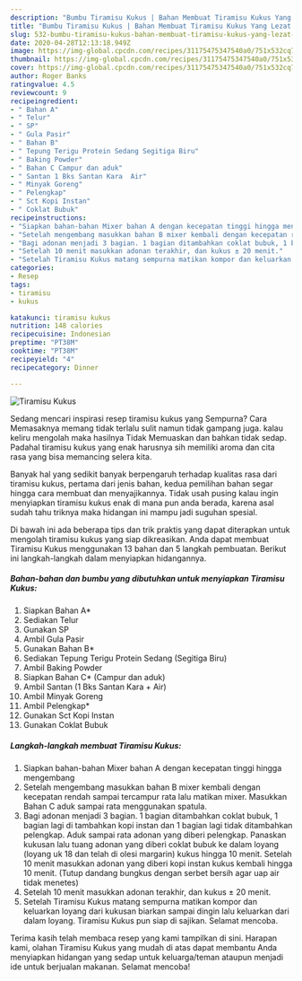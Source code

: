 ```yaml
---
description: "Bumbu Tiramisu Kukus | Bahan Membuat Tiramisu Kukus Yang Lezat Sekali"
title: "Bumbu Tiramisu Kukus | Bahan Membuat Tiramisu Kukus Yang Lezat Sekali"
slug: 532-bumbu-tiramisu-kukus-bahan-membuat-tiramisu-kukus-yang-lezat-sekali
date: 2020-04-28T12:13:18.949Z
image: https://img-global.cpcdn.com/recipes/31175475347540a0/751x532cq70/tiramisu-kukus-foto-resep-utama.jpg
thumbnail: https://img-global.cpcdn.com/recipes/31175475347540a0/751x532cq70/tiramisu-kukus-foto-resep-utama.jpg
cover: https://img-global.cpcdn.com/recipes/31175475347540a0/751x532cq70/tiramisu-kukus-foto-resep-utama.jpg
author: Roger Banks
ratingvalue: 4.5
reviewcount: 9
recipeingredient:
- " Bahan A"
- " Telur"
- " SP"
- " Gula Pasir"
- " Bahan B"
- " Tepung Terigu Protein Sedang Segitiga Biru"
- " Baking Powder"
- " Bahan C Campur dan aduk"
- " Santan 1 Bks Santan Kara  Air"
- " Minyak Goreng"
- " Pelengkap"
- " Sct Kopi Instan"
- " Coklat Bubuk"
recipeinstructions:
- "Siapkan bahan-bahan Mixer bahan A dengan kecepatan tinggi hingga mengembang"
- "Setelah mengembang masukkan bahan B mixer kembali dengan kecepatan rendah sampai tercampur rata lalu matikan mixer. Masukkan Bahan C aduk sampai rata menggunakan spatula."
- "Bagi adonan menjadi 3 bagian. 1 bagian ditambahkan coklat bubuk, 1 bagian lagi di tambahkan kopi instan dan 1 bagian lagi tidak ditambahkan pelengkap. Aduk sampai rata adonan yang diberi pelengkap. Panaskan kukusan lalu tuang adonan yang diberi coklat bubuk ke dalam loyang (loyang uk 18 dan telah di olesi margarin) kukus hingga 10 menit. Setelah 10 menit masukkan adonan yang diberi kopi instan kukus kembali hingga 10 menit. (Tutup dandang bungkus dengan serbet bersih agar uap air tidak menetes)"
- "Setelah 10 menit masukkan adonan terakhir, dan kukus ± 20 menit."
- "Setelah Tiramisu Kukus matang sempurna matikan kompor dan keluarkan loyang dari kukusan biarkan sampai dingin lalu keluarkan dari dalam loyang. Tiramisu Kukus pun siap di sajikan. Selamat mencoba."
categories:
- Resep
tags:
- tiramisu
- kukus

katakunci: tiramisu kukus 
nutrition: 148 calories
recipecuisine: Indonesian
preptime: "PT38M"
cooktime: "PT38M"
recipeyield: "4"
recipecategory: Dinner

---
```



![Tiramisu Kukus](https://img-global.cpcdn.com/recipes/31175475347540a0/751x532cq70/tiramisu-kukus-foto-resep-utama.jpg)

Sedang mencari inspirasi resep tiramisu kukus yang Sempurna? Cara Memasaknya memang tidak terlalu sulit namun tidak gampang juga. kalau keliru mengolah maka hasilnya Tidak Memuaskan dan bahkan tidak sedap. Padahal tiramisu kukus yang enak harusnya sih memiliki aroma dan cita rasa yang bisa memancing selera kita.



Banyak hal yang sedikit banyak berpengaruh terhadap kualitas rasa dari tiramisu kukus, pertama dari jenis bahan, kedua pemilihan bahan segar hingga cara membuat dan menyajikannya. Tidak usah pusing kalau ingin menyiapkan tiramisu kukus enak di mana pun anda berada, karena asal sudah tahu triknya maka hidangan ini mampu jadi suguhan spesial.


Di bawah ini ada beberapa tips dan trik praktis yang dapat diterapkan untuk mengolah tiramisu kukus yang siap dikreasikan. Anda dapat membuat Tiramisu Kukus menggunakan 13 bahan dan 5 langkah pembuatan. Berikut ini langkah-langkah dalam menyiapkan hidangannya.

<!--inarticleads1-->

##### Bahan-bahan dan bumbu yang dibutuhkan untuk menyiapkan Tiramisu Kukus:

1. Siapkan  Bahan A*
1. Sediakan  Telur
1. Gunakan  SP
1. Ambil  Gula Pasir
1. Gunakan  Bahan B*
1. Sediakan  Tepung Terigu Protein Sedang (Segitiga Biru)
1. Ambil  Baking Powder
1. Siapkan  Bahan C* (Campur dan aduk)
1. Ambil  Santan (1 Bks Santan Kara + Air)
1. Ambil  Minyak Goreng
1. Ambil  Pelengkap*
1. Gunakan  Sct Kopi Instan
1. Gunakan  Coklat Bubuk




<!--inarticleads2-->

##### Langkah-langkah membuat Tiramisu Kukus:

1. Siapkan bahan-bahan Mixer bahan A dengan kecepatan tinggi hingga mengembang
1. Setelah mengembang masukkan bahan B mixer kembali dengan kecepatan rendah sampai tercampur rata lalu matikan mixer. Masukkan Bahan C aduk sampai rata menggunakan spatula.
1. Bagi adonan menjadi 3 bagian. 1 bagian ditambahkan coklat bubuk, 1 bagian lagi di tambahkan kopi instan dan 1 bagian lagi tidak ditambahkan pelengkap. Aduk sampai rata adonan yang diberi pelengkap. Panaskan kukusan lalu tuang adonan yang diberi coklat bubuk ke dalam loyang (loyang uk 18 dan telah di olesi margarin) kukus hingga 10 menit. Setelah 10 menit masukkan adonan yang diberi kopi instan kukus kembali hingga 10 menit. (Tutup dandang bungkus dengan serbet bersih agar uap air tidak menetes)
1. Setelah 10 menit masukkan adonan terakhir, dan kukus ± 20 menit.
1. Setelah Tiramisu Kukus matang sempurna matikan kompor dan keluarkan loyang dari kukusan biarkan sampai dingin lalu keluarkan dari dalam loyang. Tiramisu Kukus pun siap di sajikan. Selamat mencoba.




Terima kasih telah membaca resep yang kami tampilkan di sini. Harapan kami, olahan Tiramisu Kukus yang mudah di atas dapat membantu Anda menyiapkan hidangan yang sedap untuk keluarga/teman ataupun menjadi ide untuk berjualan makanan. Selamat mencoba!
